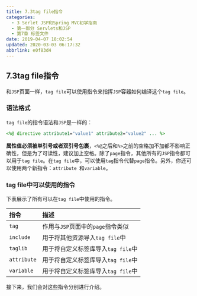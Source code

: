 ```yaml
---
title: 7.3tag file指令
categories: 
  - 3 Serlet JSP和Spring MVC初学指南
  - 第一部分 Servlets和JSP
  - 第7章 标签文件
date: 2019-04-07 18:02:54
updated: 2020-03-03 06:17:32
abbrlink: e0f83d4
---
```

## 7.3tag file指令 ##
和`JSP`页面一样，`tag file`可以使用指令来指挥`JSP`容器如何编译这个`tag file`。
### 语法格式 ###
`tag file`的指令语法和`JSP`是一样的：
```jsp
<%@ directive attribute1="value1" attribute2="value2" ... %>
```
**属性值必须被单引号或者双引号包裹**，`<%@`之后和`%>`之前的空格加不加都不影响正确性，但是为了可读性，建议加上空格。除了`page`指令，其他所有的`JSP`指令都可以用于`tag file`。在`tag file`中，可以使用`tag`指令代替`page`指令。另外，你还可以使用两个新指令：`attribute `和`variable`。
### tag file中可以使用的指令 ###
下表展示了所有可以在`tag file`中使用的指令。

|指令|描述|
|:---|:---|
|`tag`|作用与`JSP`页面中的`page`指令类似|
|`include`|用于将其他资源导入`tag file`中|
|`taglib`|用于将自定义标签库导入`tag file`中|
|`attribute`|用于将自定义标签库导入`tag file`中|
|`variable`|用于将自定义标签库导入`tag file`中|
接下来，我们会对这些指令分别进行介绍。


